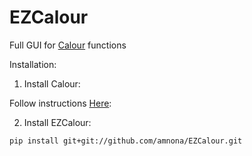 # EZCalour
Full GUI for [Calour](https://github.com/amnona/Calour) functions

Installation:
1. Install Calour:

Follow instructions [Here](https://github.com/amnona/Calour):

2. Install EZCalour:

```
pip install git+git://github.com/amnona/EZCalour.git
```
